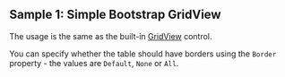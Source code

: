 ## Sample 1: Simple Bootstrap GridView

The usage is the same as the built-in [GridView](/docs/controls/builtin/GridView/{branch}) control.

You can specify whether the table should have borders using the `Border` property - the values are `Default`, `None` or `All`.